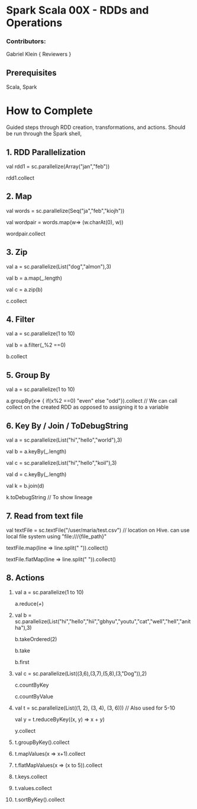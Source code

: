 # Spark Scala 00X - RDDs and Operations

### Contributors:
Gabriel Klein
{ Reviewers }

## Prerequisites

Scala, Spark

# How to Complete

Guided steps through RDD creation, transformations, and actions. Should be run through the Spark shell,

## 1. RDD Parallelization

val rdd1 = sc.parallelize(Array("jan","feb"))

rdd1.collect

## 2. Map

val words = sc.parallelize(Seq("ja","feb","kiojh"))

val wordpair = words.map(w=> (w.charAt(0), w))

wordpair.collect

## 3. Zip
val a = sc.parallelize(List("dog","almon"),3)

val b = a.map(_.length)

val c = a.zip(b)

c.collect

## 4. Filter

val a = sc.parallelize(1 to 10)

val b = a.filter(_%2 ==0)

b.collect

## 5. Group By

val a = sc.parallelize(1 to 10)

a.groupBy(x=> { if(x%2 ==0) "even" else "odd"}).collect // We can call collect on the created RDD as opposed to assigning it to a variable


## 6. Key By / Join / ToDebugString

val a = sc.parallelize(List("hi","hello","world"),3)

val b = a.keyBy(_.length)

val c = sc.parallelize(List("hi","hello","koil"),3)

val d = c.keyBy(_.length)

val k = b.join(d)

k.toDebugString // To show lineage

## 7. Read from text file

val textFile = sc.textFile("/user/maria/test.csv") // location on Hive. can use local file system using "file:///{file_path}"

textFile.map(line => line.split(" ")).collect()

textFile.flatMap(line => line.split(" ")).collect()

## 8. Actions

1) val a = sc.parallelize(1 to 10)

	a.reduce(_+_)

2)  val b = sc.parallelize(List("hi","hello","hii","gbhyu","youtu","cat","well","hell","anitha"),3)

	b.takeOrdered(2)

	b.take

	b.first

3) val c = sc.parallelize(List((3,6),(3,7),(5,8),(3,"Dog")),2)

	c.countByKey

	c.countByValue

4) val t = sc.parallelize(List((1, 2), (3, 4), (3, 6)))  // Also used for 5-10

	val y = t.reduceByKey((x, y) => x + y)

	y.collect

5) t.groupByKey().collect

6) t.mapValues(x => x+1).collect

7) t.flatMapValues(x => (x to 5)).collect

8) t.keys.collect

9) t.values.collect

10) t.sortByKey().collect




